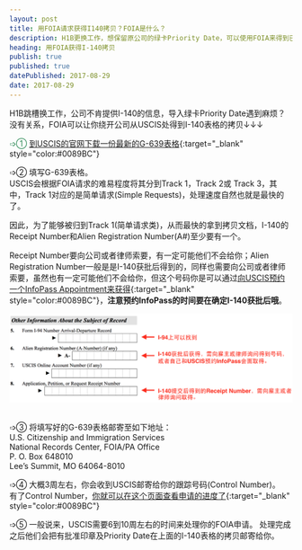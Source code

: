 ```yaml
---
layout: post
title: 用FOIA请求获得I140拷贝？FOIA是什么？
description: H1B更换工作，想保留原公司的绿卡Priority Date，可以使用FOIA来得到已批准的I-140拷贝。
heading: 用FOIA获得I-140拷贝
publish: true
published: true
datePublished: 2017-08-29
date: 2017-08-29
---
```

<span class="dropcap">H1B</span>跳槽换工作，公司不肯提供I-140的信息，导入绿卡Priority Date遇到麻烦？没有关系，FOIA可以让你绕开公司从USCIS处得到I-140表格的拷贝↓↓↓

<span style="color:#2e8b57">➩①</span> [到USCIS的官网下载一份最新的G-639表格](https://www.uscis.gov/sites/default/files/files/form/g-639.pdf){:target="_blank" style="color:#0089BC"}

➩② 填写G-639表格。<br>
USCIS会根据FOIA请求的难易程度将其分到Track 1，Track 2或 Track 3，其中，Track 1对应的是简单请求(Simple Requests)，处理速度自然也就是最快的了。

因此，为了能够被归到Track 1(简单请求类)，从而最快的拿到拷贝文档，I-140的Receipt Number和Alien Registration Number(A#)至少要有一个。

Receipt Number要向公司或者律师索要，有一定可能他们不会给你；Alien Registration Number一般是是I-140获批后得到的，同样也需要向公司或者律师索要，虽然也有一定可能他们不会给你，但这个号码你是可以通过[向USCIS预约一个InfoPass Appointment来获得](https://my.uscis.gov/appointment){:target="_blank" style="color:#0089BC"}，**注意预约InfoPass的时间要在确定I-140获批后哦**。

 <p itemprop="image" itemscope itemtype="https://schema.org/ImageObject">
 <img src="/assets/img/FOIA.png" alt="FOIA Information">
  <meta itemprop="url" content="https://www.blogus123.com/assets/img/FOIA.png">
  <meta itemprop="width" content="1021">
  <meta itemprop="height" content="382">
</p>

➩③ 将填写好的G-639表格邮寄至如下地址：<br>
U.S. Citizenship and Immigration Services<br>
National Records Center, FOIA/PA Office<br>
P. O. Box 648010<br>
Lee’s Summit, MO 64064-8010<br>

➩④ 大概3周左右，你会收到USCIS邮寄给你的跟踪号码(Control Number)。<br>
有了Control Number，[你就可以在这个页面查看申请的进度了](https://egov.uscis.gov/foiawebstatus/){:target="_blank" style="color:#0089BC"}

➩⑤ 一般说来，USCIS需要6到10周左右的时间来处理你的FOIA申请。
处理完成之后他们会把有批准印章及Priority Date在上面的I-140表格的拷贝邮寄给你。

 <p style="margin-bottom:70px"></p>
